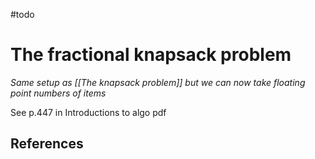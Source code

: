 #todo 

# The fractional knapsack problem
*Same setup as [[The knapsack problem]] but we can now take floating point numbers of items*

See p.447 in Introductions to algo pdf


## References